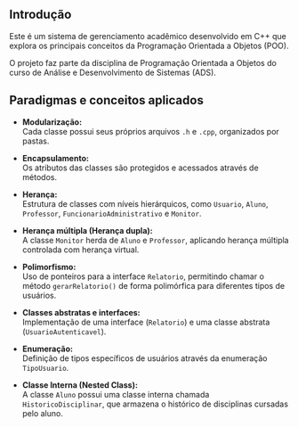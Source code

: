## Introdução

Este é um sistema de gerenciamento acadêmico desenvolvido em C++ que explora os principais conceitos da Programação Orientada a Objetos (POO).

O projeto faz parte da disciplina de Programação Orientada a Objetos do curso de Análise e Desenvolvimento de Sistemas (ADS).

## Paradigmas e conceitos aplicados

- **Modularização:**  
Cada classe possui seus próprios arquivos `.h` e `.cpp`, organizados por pastas.

- **Encapsulamento:**  
Os atributos das classes são protegidos e acessados através de métodos.

- **Herança:**  
Estrutura de classes com níveis hierárquicos, como `Usuario`, `Aluno`, `Professor`, `FuncionarioAdministrativo` e `Monitor`.

- **Herança múltipla (Herança dupla):**  
A classe `Monitor` herda de `Aluno` e `Professor`, aplicando herança múltipla controlada com herança virtual.

- **Polimorfismo:**  
Uso de ponteiros para a interface `Relatorio`, permitindo chamar o método `gerarRelatorio()` de forma polimórfica para diferentes tipos de usuários.

- **Classes abstratas e interfaces:**  
Implementação de uma interface (`Relatorio`) e uma classe abstrata (`UsuarioAutenticavel`).

- **Enumeração:**  
Definição de tipos específicos de usuários através da enumeração `TipoUsuario`.

- **Classe Interna (Nested Class):**  
A classe `Aluno` possui uma classe interna chamada `HistoricoDisciplinar`, que armazena o histórico de disciplinas cursadas pelo aluno.